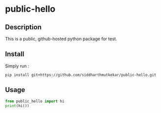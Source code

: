 # public-hello

## Description

This is a public, github-hosted python package for test.

## Install

Simply run :

```console
pip install git+https://github.com/siddharthmutkekar/public-hello.git
```

## Usage

```python
from public_hello import hi
print(hi())
```